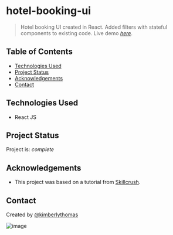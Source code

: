 # hotel-booking-ui
> Hotel booking UI created in React. Added filters with stateful components to existing code.
> Live demo [_here_](https://ehg1b9.csb.app/). <!-- If you have the project hosted somewhere, include the link here. -->

## Table of Contents
* [Technologies Used](#technologies-used)
* [Project Status](#project-status)
* [Acknowledgements](#acknowledgements)
* [Contact](#contact)
<!-- * [License](#license) -->


## Technologies Used
- React JS


## Project Status
Project is: _complete_


## Acknowledgements
- This project was based on a tutorial from [Skillcrush](https://skillcrush.com/).


## Contact
Created by [@kimberlythomas](https://github.com/kimberlythomas)


<!-- Optional -->
<!-- ## License -->
<!-- This project is open source and available under the [... License](). -->
![image](https://user-images.githubusercontent.com/66540066/164955576-ce987693-d6b8-419b-b723-e819525d5dfb.png)

